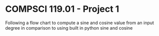 # COMPSCI 119.01 - Project 1
Following a flow chart to compute a sine and cosine value from an input degree in comparison to using built in python sine and cosine
